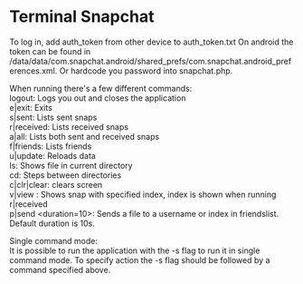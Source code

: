 <h1>Terminal Snapchat</h1>

To log in, add auth_token from other device to auth_token.txt
On android the token can be found in /data/data/com.snapchat.android/shared_prefs/com.snapchat.android_preferences.xml. Or hardcode you password into snapchat.php.

When running there's a few different commands:<br />
logout: Logs you out and closes the application<br />
e|exit: Exits<br />
s|sent: Lists sent snaps<br />
r|received: Lists received snaps<br />
a|all: Lists both sent and received snaps<br />
f|friends: Lists friends<br />
u|update: Reloads data<br />
ls: Shows file in current directory<br />
cd: Steps between directories<br />
c|clr|clear: clears screen<br />
v|view <index>: Shows snap with specified index, index is shown when running r|received<br />
p|send <file> <to> <duration=10>: Sends a file to a username or index in friendslist. Default duration is 10s.<br />

Single command mode:<br />
It is possible to run the application with the -s flag to run it in single command mode. To specify action the -s flag should be followed by a command specified above.
